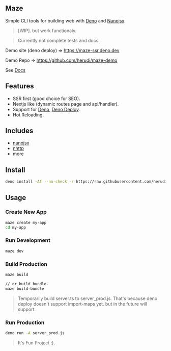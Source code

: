 ## Maze

Simple CLI tools for building web with [Deno](https://deno.land/) and
[Nanojsx](https://nanojsx.io/).

> [WIP]. but work functionaly.

> Currently not complete tests and docs.

Demo site (deno deploy) => https://maze-ssr.deno.dev

Demo Repo => https://github.com/herudi/maze-demo

See [Docs](https://github.com/herudi/maze/tree/master/docs)

## Features

- SSR first (good choice for SEO).
- Nextjs like (dynamic routes page and api/handler).
- Support for [Deno](https://deno.land), [Deno Deploy](https://deno.com/deploy).
- Hot Reloading.

## Includes

- [nanojsx](https://nanojsx.io/)
- [nhttp](https://nhttp.deno.dev)
- more

## Install

```bash
deno install -Af --no-check -r https://raw.githubusercontent.com/herudi/maze/dev-0.0.4/maze.ts
```

## Usage

### Create New App

```bash
maze create my-app
cd my-app
```

### Run Development

```bash
maze dev
```

### Build Production

```bash
maze build

// or build bundle.
maze build-bundle
```

> Temporarily build server.ts to server_prod.js. That's because deno deploy
> doesn't support import-maps yet. but in the future will support.

### Run Production

```bash
deno run -A server_prod.js
```

> It's Fun Project :).
